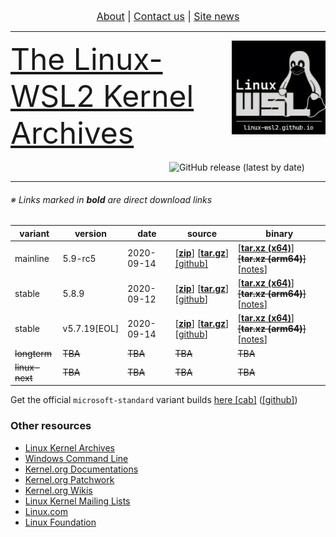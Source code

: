 <p align="center"><font size="3"><a href="https://linux-wsl2.github.io/about">About</a> | <a href="mailto:linux-wsl2.github.io">Contact us</a> | <a href="https://linux-wsl2.github.io/news">Site news</a> </font></p>
<hr>
<img src="/images/image.png" width="150" title="WSL Avatar" align="right" /><font size="7"><a href="https://linux-wsl2.github.io">The Linux-WSL2 Kernel Archives</a></font>
<br>
<br>
<a href="https://github.com/linux-wsl2/linux-stable/releases/download/v5.8.9/x64_linux-wsl2_5.8.9.tar.xz"><img alt="GitHub release (latest by date)" src="https://img.shields.io/github/v/release/linux-wsl2/linux-stable?label=Download%20(x64)&style=plastic" width="250" align="right"></a>
<br>
<hr size="30">

###### ※ Links marked in **bold** are direct download links

 variant | version | date | source | binary |
 --------|---------|------|--------|--------|
 mainline | 5.9-rc5 | 2020-09-14 | [**[zip](https://github.com/linux-wsl2/linux-mainline/archive/v5.9-rc5.zip)**] [**[tar.gz](https://github.com/linux-wsl2/linux-mainline/archive/v5.9-rc5.tar.gz)**] [[github]](https://github.com/linux-wsl2/linux-mainline) | [**[tar.xz (x64)](https://github.com/linux-wsl2/linux-mainline/releases/download/v5.9-rc5/x64_linux-wsl2_5.9-rc5.tar.xz)**] ~~[**tar.xz (arm64)**]~~ [[notes](https://github.com/linux-wsl2/linux-mainline/releases/tag/v5.9-rc5)]
 stable | 5.8.9 | 2020-09-12 | [**[zip](https://github.com/linux-wsl2/linux-stable/archive/v5.8.9.zip)**] [**[tar.gz](https://github.com/linux-wsl2/linux-stable/archive/v5.8.9.tar.gz)**] [[github](https://github.com/linux-wsl2/linux-stable/tree/linux-5.8.y)] | [**[tar.xz (x64)](https://github.com/linux-wsl2/linux-stable/releases/download/v5.8.9/x64_linux-wsl2_5.8.9.tar.xz)**] ~~[**tar.xz (arm64)**]~~ [[notes](https://github.com/linux-wsl2/linux-stable/releases/tag/v5.8.9)]
 stable | v5.7.19[EOL] | 2020-09-14 | [**[zip](https://github.com/linux-wsl2/linux-stable/archive/v5.7.19.zip)**] [**[tar.gz](https://github.com/linux-wsl2/linux-stable/archive/v5.7.19.tar.gz)**] [[github](https://github.com/linux-wsl2/linux-stable/tree/linux-5.7.y)] | [**[tar.xz (x64)](https://github.com/linux-wsl2/linux-stable/releases/download/v5.7.19/x64_linux-wsl2_5.7.19.tar.xz)**] ~~[**tar.xz (arm64)**]~~ [[notes](https://github.com/linux-wsl2/linux-stable/releases/tag/v5.7.19)]
 ~~longterm~~ | ~~TBA~~ | ~~TBA~~ | ~~TBA~~ | ~~TBA~~ 
 ~~linux-next~~ | ~~TBA~~ | ~~TBA~~ | ~~TBA~~ | ~~TBA~~ 

Get the official `microsoft-standard` variant builds [here [cab]](https://www.catalog.update.microsoft.com/Search.aspx?q=Windows%20Subsystem%20for%20Linux%20Update) ([[github]](https://github.com/microsoft/WSL2-Linux-Kernel))

### Other resources
- [Linux Kernel Archives](https://kernel.org)
- [Windows Command Line](https://devblogs.microsoft.com/commandline)
- [Kernel.org Documentations](https://www.kernel.org/doc/html/latest/)
- [Kernel.org Patchwork](https://patchwork.kernel.org/)
- [Kernel.org Wikis](https://wiki.kernel.org)
- [Linux Kernel Mailing Lists](http://vger.kernel.org)
- [Linux.com](https://www.linux.com)
- [Linux Foundation](http://www.linuxfoundation.org/)
